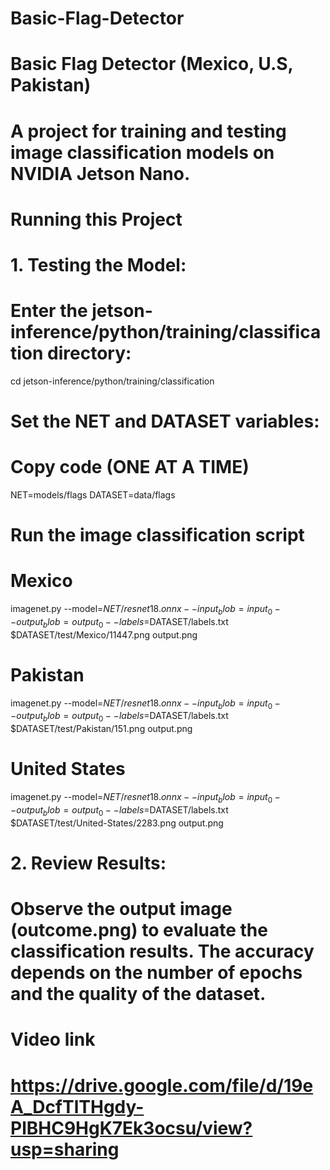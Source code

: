 # Basic-Flag-Detector

# Basic Flag Detector (Mexico, U.S, Pakistan)
# A project for training and testing image classification models on NVIDIA Jetson Nano.

# Running this Project
# 1. Testing the Model:
# Enter the jetson-inference/python/training/classification directory:

cd jetson-inference/python/training/classification

# Set the NET and DATASET variables:
# Copy code (ONE AT A TIME)

NET=models/flags
DATASET=data/flags

# Run the image classification script

# Mexico
imagenet.py --model=$NET/resnet18.onnx --input_blob=input_0 --output_blob=output_0 --labels=$DATASET/labels.txt $DATASET/test/Mexico/11447.png output.png


# Pakistan
imagenet.py --model=$NET/resnet18.onnx --input_blob=input_0 --output_blob=output_0 --labels=$DATASET/labels.txt $DATASET/test/Pakistan/151.png output.png

# United States
imagenet.py --model=$NET/resnet18.onnx --input_blob=input_0 --output_blob=output_0 --labels=$DATASET/labels.txt $DATASET/test/United-States/2283.png output.png



# 2. Review Results:
# Observe the output image (outcome.png) to evaluate the classification results. The accuracy depends on the number of epochs and the quality of the dataset.

# Video link
# https://drive.google.com/file/d/19eA_DcfTlTHgdy-PlBHC9HgK7Ek3ocsu/view?usp=sharing

